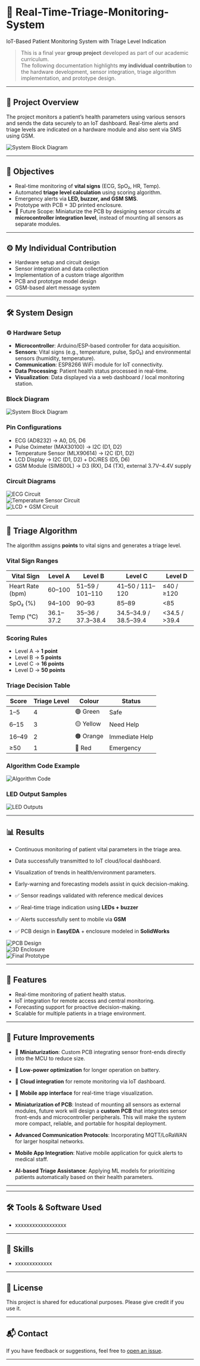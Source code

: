 # 🏥 Real-Time-Triage-Monitoring-System

IoT-Based Patient Monitoring System with Triage Level Indication
> This is a final year **group project** developed as part of our academic curriculum.  
> The following documentation highlights **my individual contribution** to the hardware development, sensor integration, triage algorithm implementation, and prototype design.

---

## 📌 Project Overview  

The project monitors a patient’s health parameters using various sensors and sends the data securely to an IoT dashboard. Real-time alerts and triage levels are indicated on a hardware module and also sent via SMS using GSM.

![System Block Diagram](Results/system_design.png)  

---

## 🎯 Objectives  
- Real-time monitoring of **vital signs** (ECG, SpO₂, HR, Temp).  
- Automated **triage level calculation** using scoring algorithm.  
- Emergency alerts via **LED, buzzer, and GSM SMS**.  
- Prototype with PCB + 3D printed enclosure.  
- 🔮 Future Scope: Miniaturize the PCB by designing sensor circuits at **microcontroller integration level**, instead of mounting all sensors as separate modules.  

---

## ⚙️ My Individual Contribution

- Hardware setup and circuit design
- Sensor integration and data collection
- Implementation of a custom triage algorithm
- PCB and prototype model design
- GSM-based alert message system
  
---

## 🛠️ System Design  

### ⚙️ Hardware Setup  
- **Microcontroller**: Arduino/ESP-based controller for data acquisition.  
- **Sensors**: Vital signs (e.g., temperature, pulse, SpO₂) and environmental sensors (humidity, temperature).  
- **Communication**: ESP8266 WiFi module for IoT connectivity.  
- **Data Processing**: Patient health status processed in real-time.  
- **Visualization**: Data displayed via a web dashboard / local monitoring station.  

### Block Diagram
![System Block Diagram](Results/system_design.png)  

### Pin Configurations  
- ECG (AD8232) → A0, D5, D6  
- Pulse Oximeter (MAX30100) → I2C (D1, D2)  
- Temperature Sensor (MLX90614) → I2C (D1, D2)  
- LCD Display → I2C (D1, D2) + DC/RES (D5, D6)  
- GSM Module (SIM800L) → D3 (RX), D4 (TX), external 3.7V–4.4V supply  

### Circuit Diagrams  
![ECG Circuit](./images/ecg_circuit.png)  
![Temperature Sensor Circuit](./images/temp_circuit.png)  
![LCD + GSM Circuit](./images/lcd_gsm_circuit.png)  

---

## 🧮 Triage Algorithm  

The algorithm assigns **points** to vital signs and generates a triage level.  

### Vital Sign Ranges  

| Vital Sign | Level A | Level B | Level C | Level D |
|------------|---------|---------|---------|---------|
| Heart Rate (bpm) | 60–100 | 51–59 / 101–110 | 41–50 / 111–120 | ≤40 / ≥120 |
| SpO₂ (%) | 94–100 | 90–93 | 85–89 | <85 |
| Temp (°C) | 36.1–37.2 | 35–36 / 37.3–38.4 | 34.5–34.9 / 38.5–39.4 | <34.5 / >39.4 |

### Scoring Rules  
- Level A → **1 point**  
- Level B → **5 points**  
- Level C → **16 points**  
- Level D → **50 points**  

### Triage Decision Table  

| Score | Triage Level | Colour | Status |
|-------|-------------|--------|--------|
| 1–5   | 4 | 🟢 Green | Safe |
| 6–15  | 3 | 🟡 Yellow | Need Help |
| 16–49 | 2 | 🟠 Orange | Immediate Help |
| ≥50   | 1 | 🔴 Red | Emergency |  

### Algorithm Code Example  
![Algorithm Code](./images/algorithm_code.png)  

### LED Output Samples  
![LED Outputs](./images/led_outputs.png)  

---

## 📊 Results  

- Continuous monitoring of patient vital parameters in the triage area.  
- Data successfully transmitted to IoT cloud/local dashboard.  
- Visualization of trends in health/environment parameters.  
- Early-warning and forecasting models assist in quick decision-making.  

- ✅ Sensor readings validated with reference medical devices  
- ✅ Real-time triage indication using **LEDs + buzzer**  
- ✅ Alerts successfully sent to mobile via **GSM**  
- ✅ PCB design in **EasyEDA** + enclosure modeled in **SolidWorks**  

![PCB Design](./images/pcb_design.png)  
![3D Enclosure](./images/3d_model.png)  
![Final Prototype](./images/final_prototype.png)  

---

## 🚀 Features  
- Real-time monitoring of patient health status.  
- IoT integration for remote access and central monitoring.  
- Forecasting support for proactive decision-making.  
- Scalable for multiple patients in a triage environment. 

---

## 🚀 Future Improvements  

- 📏 **Miniaturization**: Custom PCB integrating sensor front-ends directly into the MCU to reduce size.  
- 🔋 **Low-power optimization** for longer operation on battery.  
- 📡 **Cloud integration** for remote monitoring via IoT dashboard.  
- 📱 **Mobile app interface** for real-time triage visualization.  

- **Miniaturization of PCB**: Instead of mounting all sensors as external modules, future work will design a **custom PCB** that integrates sensor front-ends and microcontroller peripherals. This will make the system more compact, reliable, and portable for hospital deployment.  
- **Advanced Communication Protocols**: Incorporating MQTT/LoRaWAN for larger hospital networks.  
- **Mobile App Integration**: Native mobile application for quick alerts to medical staff.  
- **AI-based Triage Assistance**: Applying ML models for prioritizing patients automatically based on their health parameters.  

---
---

## 🛠 Tools & Software Used
- xxxxxxxxxxxxxxxxxx

---

## 🎯 Skills
- xxxxxxxxxxxxx

---

## 📄 License
This project is shared for educational purposes. Please give credit if you use it.

---

## 📬 Contact
If you have feedback or suggestions, feel free to [open an issue](https://github.com).

---
